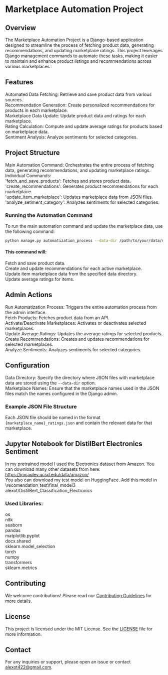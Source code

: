


# Marketplace Automation Project
## Overview
The Marketplace Automation Project is a Django-based application designed to streamline the process of fetching product data, generating recommendations,
and updating marketplace ratings. This project leverages Django management commands to automate these tasks, making it easier to maintain and enhance product 
listings and recommendations across various marketplaces.  

## Features
Automated Data Fetching: Retrieve and save product data from various sources.  
Recommendation Generation: Create personalized recommendations for products in each marketplace.  
Marketplace Data Update: Update product data and ratings for each marketplace.  
Rating Calculation: Compute and update average ratings for products based on marketplace data.  
Sentiment Analysis: Analyze sentiments for selected categories.  

## Project Structure
Main Automation Command: Orchestrates the entire process of fetching data, generating recommendations, and updating marketplace ratings.  
Individual Commands:  
'fetch_and_save_products': Fetches and stores product data.  
'create_recommendations': Generates product recommendations for each marketplace.  
'update_item_marketplace': Updates marketplace data from JSON files.  
'analyze_setiment_category': Analyzes sentiments for selected categories.  

### Running the Automation Command  
To run the main automation command and update the marketplace data, use the following command:  
```bash
python manage.py automatization_process --data-dir /path/to/your/data/directory  
```

#### This command will:  
Fetch and save product data.  
Create and update recommendations for each active marketplace.  
Update item marketplace data from the specified data directory.  
Update average ratings for items.  

## Admin Actions
Run Automatization Process: Triggers the entire automation process from the admin interface.  
Fetch Products: Fetches product data from an API.  
Activate/Deactivate Marketplaces: Activates or deactivates selected marketplaces.  
Update Average Ratings: Updates the average ratings for selected products.  
Create Recommendations: Creates and updates recommendations for selected marketplaces.  
Analyze Sentiments: Analyzes sentiments for selected categories.  

## Configuration
Data Directory: Specify the directory where JSON files with marketplace data are stored using the `--data-dir` option.  
Marketplace Names: Ensure that the marketplace names used in the JSON files match the names configured in the Django admin.  

### Example JSON File Structure
Each JSON file should be named in the format `{marketplace_name}_ratings.json` and contain the relevant data for that marketplace.  

## Jupyter Notebook for DistilBert Electronics Sentiment  
In my pretrained model I used the Electronics dataset from Amazon. You can download many other datasets from here:  
https://jmcauley.ucsd.edu/data/amazon/  
You also can download my test model on HuggingFace. Add this model in \recomendation_test\final_model3
alexot/DistilBert_Classification_Electronics
### Used Libraries:
os  
nltk  
seaborn  
pandas  
matplotlib.pyplot  
docx.shared  
sklearn.model_selection  
torch  
numpy  
transformers  
sklearn.metrics  

## Contributing
We welcome contributions! Please read our [Contributing Guidelines](CONTRIBUTING.md) for more details.

## License
This project is licensed under the MIT License. See the [LICENSE](LICENSE) file for more information.

## Contact
For any inquiries or support, please open an issue or contact [alexot422@gmail.com](mailto:alexot422@gmail.com).

